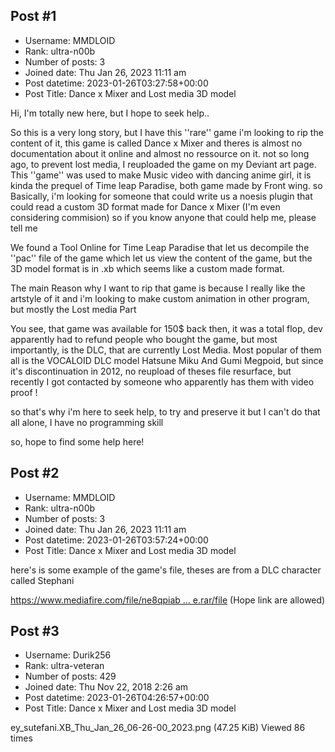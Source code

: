 ## Post #1
- Username: MMDLOID
- Rank: ultra-n00b
- Number of posts: 3
- Joined date: Thu Jan 26, 2023 11:11 am
- Post datetime: 2023-01-26T03:27:58+00:00
- Post Title: Dance x Mixer and Lost media 3D model

Hi, I'm totally new here, but I hope to seek help..

So this is a very long story, but I have this ''rare'' game i'm looking to rip the content of it, this game is called Dance x Mixer and theres is almost no documentation about it online and almost no ressource on it. not so long ago, to prevent lost media, I reuploaded the game on my Deviant art page. This ''game'' was used to make Music video with dancing anime girl, it is kinda the prequel of Time leap Paradise, both game made by Front wing. so Basically, i'm looking for someone that could write us a noesis plugin that could read a custom 3D format made for Dance x Mixer (I'm even considering commision) so if you know anyone that could help me, please tell me

We found a Tool Online for Time Leap Paradise that let us decompile the ''pac'' file of the game which let us view the content of the game, but the 3D model format is in .xb which seems like a custom made format.

The main Reason why I want to rip that game is because I really like the artstyle of it and i'm looking to make custom animation in other program, but mostly the Lost media Part

You see, that game was available for 150$ back then, it was a total flop, dev apparently had to refund people who bought the game, but most importantly, is the DLC, that are currently Lost Media. Most popular of them all is the VOCALOID DLC model Hatsune Miku And Gumi Megpoid, but since it's discontinuation in 2012, no reupload of theses file resurface, but recently I got contacted by someone who apparently has them with video proof !

so that's why i'm here to seek help, to try and preserve it but I can't do that all alone, I have no programming skill

so, hope to find some help here!
## Post #2
- Username: MMDLOID
- Rank: ultra-n00b
- Number of posts: 3
- Joined date: Thu Jan 26, 2023 11:11 am
- Post datetime: 2023-01-26T03:57:24+00:00
- Post Title: Dance x Mixer and Lost media 3D model

here's is some example of the game's file, theses are from a DLC character called Stephani

[https://www.mediafire.com/file/ne8qpiab ... e.rar/file](https://www.mediafire.com/file/ne8qpiabocoetmg/DxM_File_example.rar/file)
(Hope link are allowed)
## Post #3
- Username: Durik256
- Rank: ultra-veteran
- Number of posts: 429
- Joined date: Thu Nov 22, 2018 2:26 am
- Post datetime: 2023-01-26T04:26:57+00:00
- Post Title: Dance x Mixer and Lost media 3D model

ey_sutefani.XB_Thu_Jan_26_06-26-00_2023.png (47.25 KiB) Viewed 86 times
